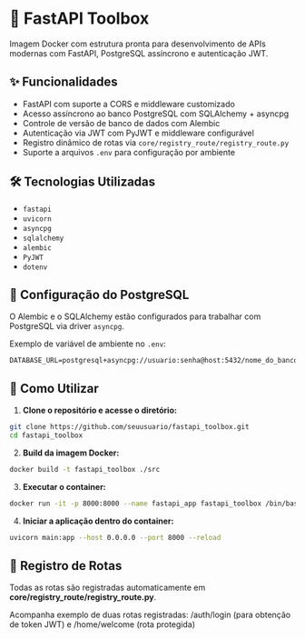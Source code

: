 # 🧰 FastAPI Toolbox

Imagem Docker com estrutura pronta para desenvolvimento de APIs modernas com FastAPI, PostgreSQL assíncrono e autenticação JWT.

## ✨ Funcionalidades

- FastAPI com suporte a CORS e middleware customizado  
- Acesso assíncrono ao banco PostgreSQL com SQLAlchemy + asyncpg  
- Controle de versão de banco de dados com Alembic  
- Autenticação via JWT com PyJWT e middleware configurável  
- Registro dinâmico de rotas via `core/registry_route/registry_route.py`  
- Suporte a arquivos `.env` para configuração por ambiente  

## 🛠️ Tecnologias Utilizadas

- `fastapi`  
- `uvicorn`  
- `asyncpg`  
- `sqlalchemy`  
- `alembic`  
- `PyJWT`  
- `dotenv`  

## 🐘 Configuração do PostgreSQL

O Alembic e o SQLAlchemy estão configurados para trabalhar com PostgreSQL via driver `asyncpg`.

Exemplo de variável de ambiente no `.env`:

```env
DATABASE_URL=postgresql+asyncpg://usuario:senha@host:5432/nome_do_banco
```

## 🚀 Como Utilizar

1. **Clone o repositório e acesse o diretório:**

```bash
git clone https://github.com/seuusuario/fastapi_toolbox.git
cd fastapi_toolbox
```

2. **Build da imagem Docker:**

```bash
docker build -t fastapi_toolbox ./src
```

3. **Executar o container:**

```bash
docker run -it -p 8000:8000 --name fastapi_app fastapi_toolbox /bin/bash
```

4. **Iniciar a aplicação dentro do container:**

```bash
uvicorn main:app --host 0.0.0.0 --port 8000 --reload
```

## 📌 Registro de Rotas
Todas as rotas são registradas automaticamente em **core/registry_route/registry_route.py**. 

Acompanha exemplo de duas rotas registradas: /auth/login (para obtenção de token JWT) e /home/welcome (rota protegida)